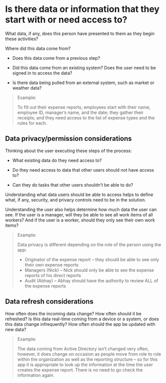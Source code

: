 Is there data or information that they start with or need access to?
====================================================================

What data, if any, does this person have presented to them as they begin these
activities?

Where did this data come from?

-   Does this data come from a previous step?

-   Did this data come from an existing system? Does the user need to be signed
    in to access the data?

-   Is there data being pulled from an external system, such as market or
    weather data?

> Example:
>
> To fill out their expense reports, employees start with their name,
employee ID, manager’s name, and the date; they gather their receipts; and they
need access to the list of expense types and the rules for each.

Data privacy/permission considerations
--------------------------------------

Thinking about the user executing these steps of the process:

-   What existing data do they need access to?

-   Do they need access to data that other users should not have access to?

-   Can they do tasks that other users shouldn’t be able to do?

Understanding what data users should be able to access helps to define what, if
any, security, and privacy controls need to be in the solution.

Understanding the user also helps determine how much data the user can see. If
the user is a manager, will they be able to see all work items of all workers?
And if the user is a worker, should they only see their own work items?

> Example:
> 
> Data privacy is different depending on the role of the person using the
app:
> - Originator of the expense report – they should be able to see only their own
    expense reports
> - Managers (Nick) – Nick should only be able to see the expense reports of his
    direct reports
> - Audit (Abhay) – Abhay should have the authority to review ALL of the expense
    reports

Data refresh considerations
---------------------------

How often does the incoming data change? How often should it be refreshed? Is
this data real-time coming from a device or a system, or does this data change
infrequently? How often should the app be updated with new data?

> Example: 
>
> The data coming from Active Directory isn’t changed very often,
however, it does change on occasion as people move from role to role within the
organization as well as the reporting structure – so for this app it is
appropriate to look up the information at the time the user creates the expense
report. There is no need to go check the information again.
